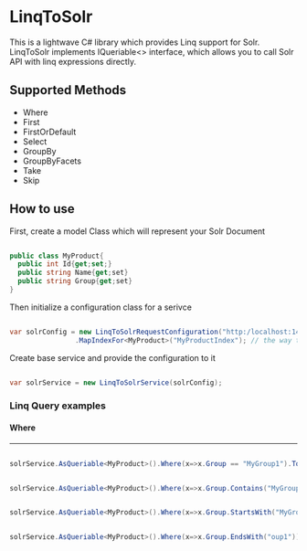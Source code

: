 # LinqToSolr
This is a lightwave C# library which provides Linq support for Solr.
LinqToSolr implements IQueriable<> interface, which allows you to call Solr API with linq expressions directly.

## Supported Methods
* Where
* First
* FirstOrDefault
* Select
* GroupBy
* GroupByFacets
* Take
* Skip

## How to use
First, create a model Class which will represent your Solr Document

```c#

public class MyProduct{
  public int Id{get;set;}
  public string Name{get;set}
  public string Group{get;set}
}

```

Then initialize a configuration class for a serivce

```c#

var solrConfig = new LinqToSolrRequestConfiguration("http:/localhost:1433/") // url to solr instance
                .MapIndexFor<MyProduct>("MyProductIndex"); // the way to map your model to Solr Index

```

Create base service and provide the configuration to it

```c#

var solrService = new LinqToSolrService(solrConfig);

```

### Linq Query examples
#### Where
---
```c#

solrService.AsQueriable<MyProduct>().Where(x=>x.Group == "MyGroup1").ToList();

```

```c#

solrService.AsQueriable<MyProduct>().Where(x=>x.Group.Contains("MyGroup")).ToList();

```

```c#

solrService.AsQueriable<MyProduct>().Where(x=>x.Group.StartsWith("MyGroup")).ToList();

```

```c#

solrService.AsQueriable<MyProduct>().Where(x=>x.Group.EndsWith("oup1")).ToList();

```
